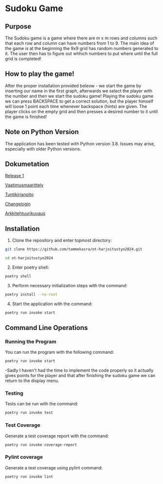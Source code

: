 # Sudoku Game

## Purpose
The Sudoku game is a game where there are m x m rows and columns such that each row and column can have numbers from 1 to 9. The main idea of the game is at the beginning the 9x9 grid has random numbers generated to it.
The user then has to figure out whhich numbers to put where until the full grid is completed!

## How to play the game!

After the proper installation provided beleow - we start the game by inserting our name in the first graph, afterwards we select the player with the number and then we start the sudoku game!
Playing the sudoku game we can press BACKSPACE to get a correct solution, but the player himself will loose 1 point each time whenever backspace (hints) are given. The player clicks on the empty grid 
and then presses a desired number to it until the game is finished!


## Note on Python Version

The application has been tested with Python version 3.8. Issues may arise, especially with older Python versions.


## Dokumetation
[Release 1](https://github.com/tammekasra/ot-harjoitustyo2024/releases/tag/viikko5)

[Vaatimusmaarittely](https://github.com/tammekasra/ot-harjoitustyo2024/blob/main/Dokumentaatio/vaatimusmaarittely.md)


[Tuntikirjanpito](https://github.com/tammekasra/ot-harjoitustyo2024/blob/main/Dokumentaatio/tuntikirjanpito.md)


[Changelogin](https://github.com/tammekasra/ot-harjoitustyo2024/blob/main/Dokumentaatio/changelog.md)

[Arkkitehtuurikuvaus](https://github.com/tammekasra/ot-harjoitustyo2024/blob/main/Dokumentaatio/arkkitehtuuri.md)



## Installation

1. Clone the repository and enter topmost directory:

```bash
git clone https://github.com/tammekasra/ot-harjoitustyo2024.git
```

```bash
cd ot-harjoitustyo2024
```

2. Enter poetry shell:

```bash
poetry shell
```

3. Perform necessary initialization steps with the command:

```bash
poetry install --no-root
```

4. Start the application with the command:

```bash
poetry run invoke start
```

## Command Line Operations

### Running the Program

You can run the program with the following command:

```bash
poetry run invoke start
```

-Sadly I haven't had the time to implement the code properly so it actually gives points for the player and that after finishing the sudoku game we can return to the display menu.

### Testing

Tests can be run with the command:

```bash
poetry run invoke test
```

### Test Coverage

Generate a test coverage report with the command:

```bash
poetry run invoke coverage-report
```

### Pylint coverage

Generate a test coverage using pylint command:

```bash
poetry run invoke lint
```

